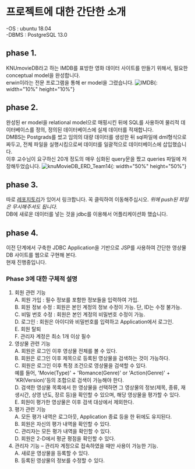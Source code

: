 #  프로젝트에 대한 간단한 소개

-OS : ubuntu 18.04\
-DBMS : PostgreSQL 13.0

## phase 1.
KNUmovieDB라고 하는 IMDB를 표방한 영화 데이터 사이트를 만들기 위해서, 필요한 conceptual model을 완성합니다.\
erwin이라는 전문 프로그램을 통해 er model을 그렸습니다.
![IMDB](https://user-images.githubusercontent.com/67677983/99939675-f51f6680-2dad-11eb-8679-20103621a040.jpg){: width="10%" height="10%"}

## phase 2.
완성된 er model을 relational model으로 매핑시킨 뒤에 SQL를 사용하여 물리적 데이터베이스를 정의, 정의된  데이터베이스에  실제  데이터를 적재합니다. \
DMBS는 Postgrads를 썼고 임의의 대량 데이터를 생성한 뒤 sql파일에 dml형식으로 짜두고, 전체 파일을 실행시킴으로써 데이터를 일괄적으로 데이터베이스에 삽입했습니다. \
이후 교수님이 요구하신 20개 정도의 매우 심화된 query문을 짰고 queries 파일에 저장해두었습니다.
![knuMovieDB_ERD_Team14](https://user-images.githubusercontent.com/67677983/99939700-fe103800-2dad-11eb-885d-fe05c7c323f0.png){: width="50%" height="50%"}

## phase 3.
따로 [레포지토리](https://github.com/kdh7575070/comp322)가 있어서 링크합니다. 꼭 클릭하여 이동해주십시오. *위에 push된 파일은 무시해주셔도 됩니다.* \
DB에 새로운 데이터를 넣는 것을 jdbc를 이용해서 어플리케이션화 했습니다.

## phase 4.
이전 단계에서 구축한 JDBC Application을 기반으로 JSP를 사용하여 간단한 영상물 DB 사이트를 웹으로 구현해 본다. \
현재 진행중입니다.

### Phase 3에 대한 구체적 설명
1. 회원 관련 기능\
  A. 회원 가입 : 필수 정보를 포함한 정보들을 입력하여 가입.\
  B. 회원 정보 수정 : 회원은 본인 계정의 정보 수정이 가능. 단, ID는 수정 불가능.\
  C. 비밀 번호 수정 : 회원은 본인 계정의 비밀번호 수정이 가능.\
  D. 로그인 : 회원은 아이디와 비밀번호를 입력하고 Application에서 로그인.\
  E. 회원 탈퇴\
  F. 관리자 계정은 최소 1개 이상 필수
2. 영상물 관련 기능\
  A. 회원은 로그인 이후 영상물 전체를 볼 수 있다.\
  B. 회원은 로그인 이후 제목으로 등록된 영상물을 검색하는 것이 가능하다.\
  C. 회원은 로그인 이후 특정 조건으로 영상물을 검색할 수 있다.\
     예를 들어, 'Movie(Type)' + 'Romance(Genre)' or 'Action(Genre)' + 'KR(Version)'등의 조합으로 검색이 가능해야 한다.\
  D. 검색한 영상물 목록에서 한 영상물을 선택하면 그 영상물의 정보(제목, 종류, 재생시간, 상영 년도, 장르 등)을 확인할 수 있으며, 해당 영상물을 평가할 수 있다.\
  E. 회원이 평가한 영상물은 이후 검색 대상에서 제외한다.
3. 평가 관련 기능\
  A. 모든 평가 내역은 로그아웃, Application 종료 등을 한 뒤에도 유지된다.\
  B. 회원은 자신의 평가 내역을 확인할 수 있다.\
  C. 관리자는 모든 평가 내역을 확인할 수 있다.\
  D. 회원은 2-D에서 평균 평점을 확인할 수 있다.
4. 관리자 기능 – 관리자 계정으로 접속하였을 때만 사용이 가능한 기능.\
  A. 새로운 영상물을 등록할 수 있다.\
  B. 등록된 영상물의 정보를 수정할 수 있다.
